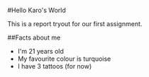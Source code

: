 #Hello Karo's World

This is a report tryout for our first assignment.

##Facts about me

- I'm 21 years old
- My favourite colour is turquoise
- I have 3 tattoos (for now)
